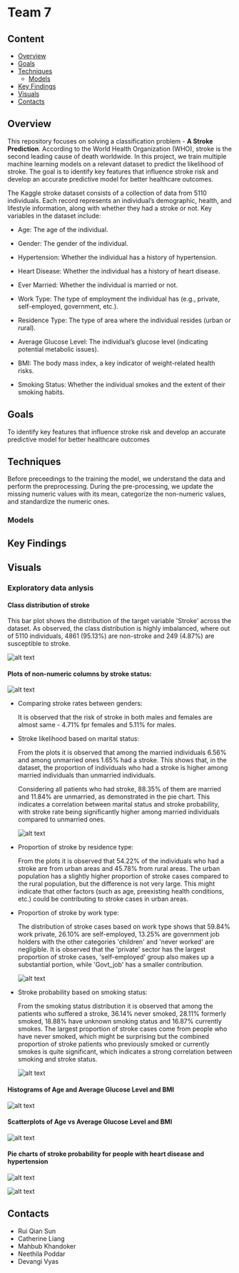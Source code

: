 # Team 7 

## Content

* [Overview](#overview)
* [Goals](#goals)
* [Techniques](#techniques)
    + [Models](#models)
* [Key Findings](#findings)
* [Visuals](#visuals)
* [Contacts](#contacts)

## Overview 
This repository focuses on solving a classification problem -  **A Stroke Prediction**. According to the World Health Organization (WHO), stroke is the second leading cause of death worldwide. In this project, we train multiple machine learning models on a relevant dataset to predict the likelihood of stroke. The goal is to identify key features that influence stroke risk and develop an accurate predictive model for better healthcare outcomes.

The Kaggle stroke dataset consists of a collection of data from 5110 individuals. Each record represents an individual’s demographic, health, and lifestyle information, along with whether they had a stroke or not. Key variables in the dataset include:

* Age: The age of the individual.
* Gender: The gender of the individual.
* Hypertension: Whether the individual has a history of hypertension.
* Heart Disease: Whether the individual has a history of heart disease.
* Ever Married: Whether the individual is married or not.
* Work Type: The type of employment the individual has (e.g., private, self-employed, government, etc.).
* Residence Type: The type of area where the individual resides (urban or rural).
* Average Glucose Level: The individual’s glucose level (indicating potential metabolic issues).

* BMI: The body mass index, a key indicator of weight-related health risks.
* Smoking Status: Whether the individual smokes and the extent of their smoking habits.



## Goals
 To identify key features that influence stroke risk and develop an accurate predictive model for better healthcare outcomes

## Techniques
Before preceedings to the training the model, we understand the data and perform the preprocessing. During the pre-processing, we update the missing numeric values with its mean, categorize the non-numeric values, and standardize the numeric ones.


### Models

## Key Findings

## Visuals

### Exploratory data anlysis



  #### Class distribution of stroke

  This bar plot shows the distribution of the target variable 'Stroke' across the dataset. As observed, the class distribution is highly imbalanced, where out of 5110 individuals, 4861 (95.13%) are non-stroke and 249 (4.87%) are susceptible to stroke.

![alt text](images/distribution.png)

#### Plots of non-numeric columns by stroke status:

![alt text](images/categorical_col.png)

* Comparing stroke rates between genders: 

    It is observed that the risk of stroke in both males and females are almost same - 4.71% fpr females and 5.11% for males.

* Stroke likelihood based on marital status:

    From the plots it is observed that among the married individuals 6.56% and among unmarried ones 1.65% had a stroke. This shows that, in the dataset, the proportion of individuals who had a stroke is higher among married individuals than unmarried individuals.
    
    Considering all patients who had stroke, 88.35% of them are married and 11.84% are unmarried, as demonstrated in the pie chart. This indicates a correlation between marital status and stroke probability, with stroke rate being significantly higher among married individuals compared to unmarried ones. 

    ![alt text](images/em.png)

* Proportion of stroke by residence type:

  From the plots it is observed that 54.22% of the individuals who had a stroke are from urban areas and 45.78% from rural areas. The urban population has a slightly higher proportion of stroke cases compared to the rural population, but the difference is not very large. This might indicate that other factors (such as age, preexisting health conditions, etc.) could be contributing to stroke cases in urban areas.

* Proportion of stroke by work type:

  The distribution of stroke cases based on work type shows that 59.84% work private, 26.10% are self-employed, 13.25% are government job holders with the other categories 'children' and 'never worked' are negligible. It is observed that the 'private' sector has the largest proportion of stroke cases, 'self-employed' group also makes up a substantial portion, while 'Govt_job' has a smaller contribution.

  ![alt text](images/worktype.png)

* Stroke probability based on smoking status:

  From the smoking status distribution it is observed that among the patients who suffered a stroke, 36.14%  never smoked, 28.11% formerly smoked, 18.88% have unknown smoking status and 16.87% currently smokes. The largest proportion of stroke cases come from people who have never smoked, which might be surprising but the combined proportion of stroke patients who previously smoked or currently smokes is quite significant, which indicates a strong correlation between smoking and stroke status.

  ![alt text](images/smoke.png)

#### Histograms of Age and Average Glucose Level and BMI 
![alt text](images/hist.png)

#### Scatterplots of Age vs Average Glucose Level and BMI 

![alt text](images/scatterplots.png)

#### Pie charts of stroke probability for people with heart disease and hypertension

![alt text](images/hd.png)

![alt text](images/ht.png)

## Contacts

* Rui Qian Sun
* Catherine Liang
* Mahbub Khandoker
* Neethila Poddar
* Devangi Vyas